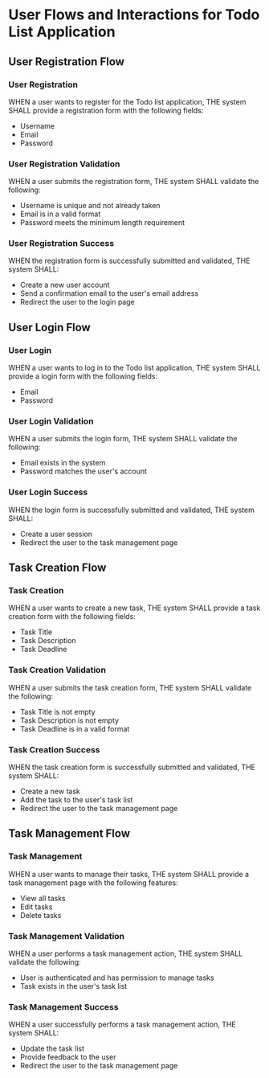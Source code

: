# User Flows and Interactions for Todo List Application

## User Registration Flow

### User Registration

WHEN a user wants to register for the Todo list application, THE system SHALL provide a registration form with the following fields:

- Username
- Email
- Password

### User Registration Validation

WHEN a user submits the registration form, THE system SHALL validate the following:

- Username is unique and not already taken
- Email is in a valid format
- Password meets the minimum length requirement

### User Registration Success

WHEN the registration form is successfully submitted and validated, THE system SHALL:

- Create a new user account
- Send a confirmation email to the user's email address
- Redirect the user to the login page

## User Login Flow

### User Login

WHEN a user wants to log in to the Todo list application, THE system SHALL provide a login form with the following fields:

- Email
- Password

### User Login Validation

WHEN a user submits the login form, THE system SHALL validate the following:

- Email exists in the system
- Password matches the user's account

### User Login Success

WHEN the login form is successfully submitted and validated, THE system SHALL:

- Create a user session
- Redirect the user to the task management page

## Task Creation Flow

### Task Creation

WHEN a user wants to create a new task, THE system SHALL provide a task creation form with the following fields:

- Task Title
- Task Description
- Task Deadline

### Task Creation Validation

WHEN a user submits the task creation form, THE system SHALL validate the following:

- Task Title is not empty
- Task Description is not empty
- Task Deadline is in a valid format

### Task Creation Success

WHEN the task creation form is successfully submitted and validated, THE system SHALL:

- Create a new task
- Add the task to the user's task list
- Redirect the user to the task management page

## Task Management Flow

### Task Management

WHEN a user wants to manage their tasks, THE system SHALL provide a task management page with the following features:

- View all tasks
- Edit tasks
- Delete tasks

### Task Management Validation

WHEN a user performs a task management action, THE system SHALL validate the following:

- User is authenticated and has permission to manage tasks
- Task exists in the user's task list

### Task Management Success

WHEN a user successfully performs a task management action, THE system SHALL:

- Update the task list
- Provide feedback to the user
- Redirect the user to the task management page